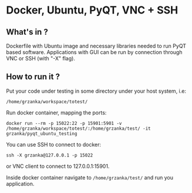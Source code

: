 # Docker, Ubuntu, PyQT, VNC + SSH

## What's in ?

Dockerfile with Ubuntu image and necessary libraries needed to run PyQT based software. Applications with GUI can be run by connection through VNC or SSH (with "-X" flag).

## How to run it ?

Put your code under testing in some directory under your host system, i.e:

```
/home/grzanka/workspace/totest/
```

Run docker container, mapping the ports:

```
docker run --rm -p 15022:22 -p 15901:5901 -v /home/grzanka/workspace/totest/:/home/grzanka/test/ -it grzanka/pyqt_ubuntu_testing
```

You can use SSH to connect to docker:

```
ssh -X grzanka@127.0.0.1 -p 15022
```

or VNC client to connect to 127.0.0.1:15901.

Inside docker container navigate to `/home/grzanka/test/` and run you application.
